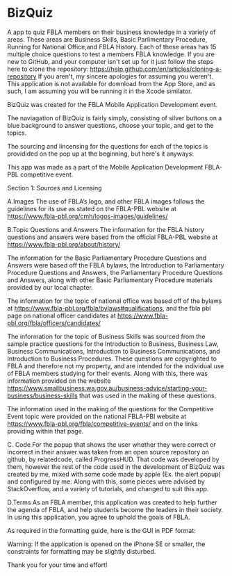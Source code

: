 # BizQuiz
A app to quiz FBLA members on their business knowledge in a variety of areas.
These areas are Business Skills, Basic Parlimentary Procedure, Running for National Office,and FBLA History. Each of these areas has 15 multiple choice questions to test a members FBLA knowledge.
If you are new to GitHub, and your computer isn't set up for it just follow the steps here to clone the repository: https://help.github.com/en/articles/cloning-a-repository
If you aren't, my sincere apologies for assuming you weren't.
This application is not available for download from the App Store, and as such, I am assuming you will be running it in the Xcode similator. 

BizQuiz was created for the FBLA Mobile Application Development event.

The naviagation of BizQuiz is fairly simply, consisting of silver buttons on a blue background to answer questions, choose your topic, and get to the topics.

The sourcing and lincensing for the questions for each of the topics is providided on the pop up at the beginning, but here's it anyways:

This app was made as a part of the Mobile Application Development FBLA-PBL competitive event.

Section 1: Sources and Licensing

A.Images
The use of FBLA’s logo, and other FBLA images follows the guidelines for its use as stated on the FBLA-PBL website at https://www.fbla-pbl.org/cmh/logos-images/guidelines/

B.Topic Questions and Answers
The information for the FBLA history questions and answers were based from the official FBLA-PBL website at https://www.fbla-pbl.org/about/history/

The information for the Basic Parliamentary Procedure Questions and Answers were based off the FBLA bylaws, the Introduction to Parliamentary Procedure Questions and Answers, the Parliamentary Procedure Questions and Answers, along with other Basic Parliamentary Procedure materials provided by our local chapter. 

The information for the topic of national office was based off of the bylaws at https://www.fbla-pbl.org/fbla/bylaws#qualifications, and the fbla pbl page on national officer candidates at https://www.fbla-pbl.org/fbla/officers/candidates/

The information for the topic of Business Skills was sourced from the sample practice questions for the Introduction to Business, Business Law, Business Communications, Introduction to Business Communications, and Introduction to Business Procedures. These questions are copyrighted to FBLA and therefore not my property, and are intended for the individual use of FBLA members studying for their events. Along with this, there was information provided on the website https://www.smallbusiness.wa.gov.au/business-advice/starting-your-business/business-skills that was used in the making of these questions. 

The information used in the making of the questions for the Competitive Event topic were provided on the national FBLA-PBl website at https://www.fbla-pbl.org/fbla/competitive-events/ and on the links providing within that page.

C. Code
For the popup that shows the user whether they were correct or incorrect in their answer was taken from an open source repository on github, by relatedcode, called ProgressHUD. That code was developed by them, however the rest of the code used in the development of BizQuiz was created by me, mixed with some code made by apple (Ex. the alert popup) and configured by me. Along with this, some pieces were advised by StackOverflow, and a variety of tutorials, and changed to suit this app.

D.Terms
As an FBLA member, this application was created to help further the agenda of FBLA, and help students become the leaders in their society. In using this application, you agree to uphold the goals of FBLA.


As required in the formatting guide, here is the GUI in PDF format:

Warning: If the application is opened on the iPhone SE or smaller, the constraints for formatting may be slightly disturbed.

Thank you for your time and effort!
